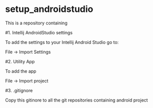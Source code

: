 setup_androidstudio
===================

This is a repository containing 

#1. Intellij AndroidStudio settings 

To add the settings to your Intellij Android Studio go to:

File -> Import Settings

#2. Utility App

To add the app 

File -> Import project

#3. .gitignore

Copy this gitinore to all the git repositories containing android project 
